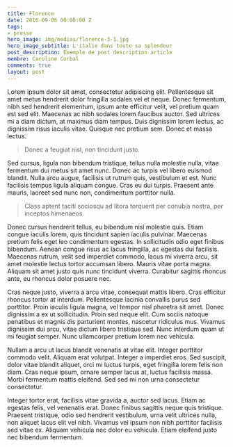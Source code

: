 ```yaml
---
title: Florence
date: 2016-09-06 00:00:00 Z
tags:
- presse
hero_image: img/medias/florence-3-1.jpg
hero_image_subtitle: L'italie dans toute sa splendeur
post_description: Exemple de post description article
membre: Caroline Corbal
comments: true
layout: post
---
```


Lorem ipsum dolor sit amet, consectetur adipiscing elit. Pellentesque sit amet metus hendrerit dolor fringilla sodales vel et neque. Donec fermentum, nibh sed hendrerit elementum, ipsum ante efficitur velit, vel pretium quam est sed elit. Maecenas ac nibh sodales lorem faucibus auctor. Sed ultrices mi a diam dictum, at maximus diam tempus. Duis dignissim lorem lectus, ac dignissim risus iaculis vitae. Quisque nec pretium sem. Donec et massa lectus. 

> Donec a feugiat nisl, non tincidunt justo.

Sed cursus, ligula non bibendum tristique, tellus nulla molestie nulla, vitae fermentum dui metus sit amet nunc. Donec ac turpis vel libero euismod blandit. Nulla arcu augue, facilisis ut rutrum quis, vestibulum et est. Nunc facilisis tempus ligula aliquam congue. Cras eu dui turpis. Praesent ante mauris, laoreet sed nunc non, condimentum porttitor nulla.

> Class aptent taciti sociosqu ad litora torquent per conubia nostra, per inceptos himenaeos. 

Donec cursus hendrerit tellus, eu bibendum nisl molestie quis. Etiam congue iaculis lorem, quis tincidunt sapien iaculis pulvinar. Maecenas pretium felis eget leo condimentum egestas. In sollicitudin odio eget finibus bibendum. Aenean congue risus ac lacus fringilla, ac egestas dui facilisis. Maecenas rutrum, velit sed imperdiet commodo, lacus mi viverra arcu, sit amet molestie lectus tortor accumsan libero. Mauris vitae porta magna. Aliquam sit amet justo quis nunc tincidunt viverra. Curabitur sagittis rhoncus ante, eu rhoncus dolor posuere nec.

Cras neque justo, viverra a arcu vitae, consequat mattis libero. Cras efficitur rhoncus tortor at interdum. Pellentesque lacinia convallis purus sed porttitor. Proin iaculis ligula magna, vel tempor nisl pharetra sit amet. Donec dignissim a ex ut sollicitudin. Proin sed neque elit. Cum sociis natoque penatibus et magnis dis parturient montes, nascetur ridiculus mus. Vivamus dignissim dui arcu, vitae dictum libero tristique sed. Nunc interdum quam ut mi feugiat semper. Nunc ullamcorper pretium lorem nec vehicula.

Nullam a arcu ut lacus blandit venenatis at vitae elit. Integer porttitor commodo velit. Aliquam erat volutpat. Integer a imperdiet eros. Sed suscipit, dolor vitae blandit aliquet, orci mi luctus turpis, eget fringilla lorem felis non diam. Cras neque ipsum, ornare semper lacus at, luctus facilisis massa. Morbi fermentum mattis eleifend. Sed sed mi non urna consectetur consectetur.

Integer tortor erat, facilisis vitae gravida a, auctor sed lacus. Etiam ac egestas felis, vel venenatis erat. Donec finibus sagittis neque quis tristique. Praesent tristique, odio sed hendrerit vestibulum, urna velit ultrices nulla, non aliquet lacus elit vel nibh. Vivamus vel ipsum non nibh porttitor facilisis sed vitae ex. Aliquam vehicula nec dolor eu vehicula. Etiam eleifend justo nec bibendum fermentum.
